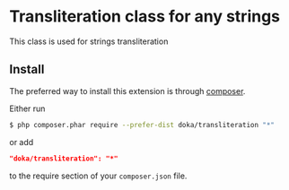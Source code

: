 # Transliteration class for any strings

This class is used for strings transliteration 

## Install

The preferred way to install this extension is through [composer](http://getcomposer.org/download/).

Either run

```bash
$ php composer.phar require --prefer-dist doka/transliteration "*"
```

or add

```json
"doka/transliteration": "*"
```

to the require section of your `composer.json` file.

